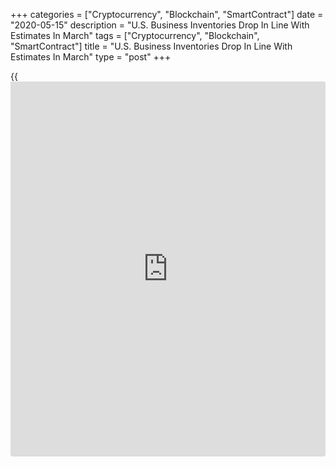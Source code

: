 +++
categories = ["Cryptocurrency", "Blockchain", "SmartContract"]
date = "2020-05-15"
description = "U.S. Business Inventories Drop In Line With Estimates In March"
tags = ["Cryptocurrency", "Blockchain", "SmartContract"]
title = "U.S. Business Inventories Drop In Line With Estimates In March"
type = "post"
+++

{{<iframe id="large-banner" src="https://www.bounty.group/#slide=19.0" width="100%" height="600" scrolling="no" style="border: 0px solid rgb(216, 221, 230); border-radius: 3px;">}}

Reflecting notable decreases in manufacturing and wholesale inventories,
the Commerce Department released a report on Friday showing a modest
drop in U.S. [business][1] inventories in the month of March.

The report said business inventories edged down by 0.2 percent in March
after falling by a revised 0.5 percent in February.

Economists had expected inventories to dip by 0.2 percent compared to
the 0.4 percent drop originally reported for the previous month.

The modest decrease in business inventories came as manufacturing and
wholesale inventories both fell by 0.8 percent, more than offsetting a
1.0 percent jump in retail inventories.

Meanwhile, the Commerce Department said business sales plunged by 5.2
percent in March following a 0.5 percent decrease in February.

Manufacturing and wholesale sales both tumbled by 5.2 percent, while
retail sales plummeted by 5.3 percent.

With sales falling by much more than inventories, the total business
inventories/sales ratio surged up to 1.45 in March from 1.38 in
February.

For comments and feedback [contact](https://www.playgroundfx.com/contact/): editorial@rtt[news](https://www.letsplayfx.com/blog/forex-news-website/).com

[Forex News][2]

   1. www.rtt[news](https://www.letsplayfx.com/blog/forex-news-website/).com/Content/Business.aspx
   2. www.rtt[news](https://www.letsplayfx.com/blog/forex-news-website/).com/Content/Forex.aspx